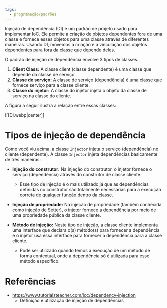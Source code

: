 ```yaml
---
tags:
  - programação/padrões
---
```

Injeção de dependência (DI) é um padrão de projeto usado para implementar IoC. Ele permite a criação de objetos dependentes fora de uma classe e fornece esses objetos para uma classe através de diferentes maneiras. Usando DI, movemos a criação e a vinculação dos objetos dependentes para fora da classe que depende deles.

O padrão de injeção de dependência envolve 3 tipos de classes.

1. **Client Class:** A classe client (classe dependente) é uma classe que depende da classe de serviço
2. **Classe de serviço:** A classe de serviço (dependência) é uma classe que fornece serviço para a classe cliente.
3. **Classe do injetor:** A classe do injetor injeta o objeto da classe de serviço na classe do cliente.

A figura a seguir ilustra a relação entre essas classes:

![[DI.webp|center]]


# Tipos de injeção de dependência

Como você viu acima, a classe `Injector` injeta o serviço (dependência) no cliente (dependente). A classe `Injector` injeta dependências basicamente de três maneiras: 

- **Injeção do construtor:** Na injeção do construtor, o injetor fornece o serviço (dependência) através do construtor de classe cliente.
	- Esse tipo de injeção é o mais utilizado já que as dependências definidas no construtor são totalmente necessárias para a execução correta de qualquer função dentro da classe.

- **Injeção de propriedade:** Na injeção de propriedade (também conhecida como injeção de Setter), o injetor fornece a dependência por meio de uma propriedade pública da classe cliente.

- **Método de injeção:** Neste tipo de injeção, a classe cliente implementa uma interface que declara o(s) método(s) para fornecer a dependência e o injetor usa essa interface para fornecer a dependência para a classe cliente.
	- Pode ser utilizado quando temos a execução de um método de forma contextual, onde a dependência só é utilizada para esse método específico.

# Referências

- https://www.tutorialsteacher.com/ioc/dependency-injection
	- Definição e utilização de injeção de dependências
